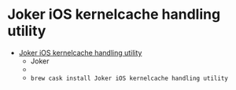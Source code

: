 # Joker iOS kernelcache handling utility
- [Joker iOS kernelcache handling utility](http://newosxbook.com/tools/joker.html)
  -  Joker
  - 
  - `brew cask install Joker iOS kernelcache handling utility`
